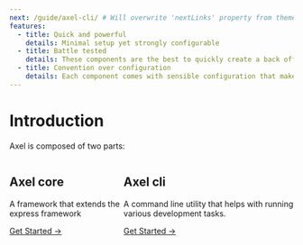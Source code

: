 ```yaml
---
next: /guide/axel-cli/ # Will overwrite 'nextLinks' property from themeConfig
features:
  - title: Quick and powerful
    details: Minimal setup yet strongly configurable
  - title: Battle tested
    details: These components are the best to quickly create a back office.
  - title: Convention over configuration
    details: Each component comes with sensible configuration that makes them ready to use on the spot
---
```


# Introduction

Axel is composed of two parts:

<div class="features custom" style="display: flex; flex-direction: row">
  <div class="feature" onclick="document.location.href= 'axel-framework/' ">
    <h2> Axel core</h2>
    <p>A framework that extends the express framework
    </p>
    <a href=axel-framework/" class="nav-link action-button">
      Get Started →
    </a>
  </div>
  <div class="feature" onclick="document.location.href= 'axel-cli/' ">
    <h2> Axel cli</h2>
    <p>A command line utility that helps with running various development tasks.
    </p>
    <a href="axel-cli/" class="nav-link action-button">
      Get Started →
    </a>
  </div>
 </div>
